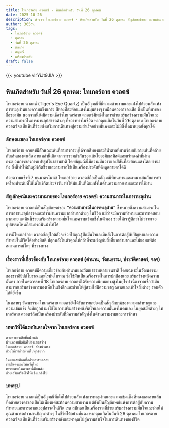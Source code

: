```yaml
---
title: ไทเกอร์อาย ควอตซ์ - หินเกิดสำหรับ วันที่ 26 ตุลาคม
date: 2025-10-26
description: สำรวจ ไทเกอร์อาย ควอตซ์ - หินเกิดสำหรับ วันที่ 26 ตุลาคม สัญลักษณ์ของ ความสามารถในการทะลุผ่าน มาเรียนรู้ความหมายลึกซึ้งของหินพิเศษนี้
author: 365วัน
tags:
  - ไทเกอร์อาย ควอตซ์
  - ตุลาคม
  - วันที่ 26 ตุลาคม
  - หินเกิด
  - อัญมณี
  - เครื่องประดับ
draft: false
---
```


{{< youtube vlrYiJt9JlA >}}

## หินเกิดสำหรับ วันที่ 26 ตุลาคม: ไทเกอร์อาย ควอตซ์

ไทเกอร์อาย ควอตซ์ (Tiger's Eye Quartz) เป็นอัญมณีที่มีความสวยงามและแฝงไปด้วยพลังแห่งการทะลุผ่านและความแข็งแกร่ง สีทองที่สะท้อนแสงในมุมต่างๆ เหมือนดวงตาของเสือ ซึ่งเป็นที่มาของชื่อของมัน นอกจากนี้ยังมีความเชื่อว่าไทเกอร์อาย ควอตซ์มีพลังในการช่วยเสริมสร้างความมั่นใจและความสามารถในการผ่านอุปสรรคต่างๆ ที่ขวางทางในชีวิต หากคุณเกิดในวันที่ 26 ตุลาคม ไทเกอร์อาย ควอตซ์จะเป็นหินที่ช่วยส่งเสริมการเดินทางสู่ความสำเร็จอย่างมั่นคงและไม่มีสิ่งใดมาหยุดยั้งคุณได้

### ลักษณะของ ไทเกอร์อาย ควอตซ์

ไทเกอร์อาย ควอตซ์มีลักษณะเด่นที่สามารถระบุได้จากสีทองและสีน้ำตาลที่มาพร้อมกับลายเส้นที่คล้ายกับเส้นของตาเสือ ลายเหล่านี้เกิดจากการรวมตัวกันของเส้นใยอะมิเธสทิสต์และแร่ทองคำที่ผ่านกระบวนการของการแปรรูปในธรรมชาติ โดยอัญมณีนี้มีความมันวาวและสีสันที่สะท้อนแสงได้อย่างน่าทึ่ง สิ่งนี้ทำให้มันดูมีชีวิตชีวาและสามารถใช้เป็นเครื่องประดับที่ดึงดูดสายตาได้ดี

ด้วยความแข็งที่ 7 บนมาตรโมห์ซ ไทเกอร์อาย ควอตซ์ถือเป็นอัญมณีที่ทนทานและเหมาะสมกับการทำเครื่องประดับที่ใช้ได้ในชีวิตประจำวัน ทำให้มันเป็นที่นิยมทั้งในด้านความสวยงามและการใช้งาน

### สัญลักษณ์และความหมายของ ไทเกอร์อาย ควอตซ์: ความสามารถในการทะลุผ่าน

ไทเกอร์อาย ควอตซ์เป็นสัญลักษณ์ของ **"ความสามารถในการทะลุผ่าน"** ซึ่งหมายถึงความสามารถในการเอาชนะอุปสรรคและก้าวผ่านความยากลำบากต่างๆ ในชีวิต แม้ว่าจะมีความท้าทายและการทดสอบมากมาย แต่หินนี้ช่วยเสริมสร้างความมั่นใจและความเข้มแข็งในตัวเอง ช่วยให้เรารู้สึกว่าไม่ว่าจะเจออุปสรรคไหนก็สามารถฟันฝ่าไปได้

การมีไทเกอร์อาย ควอตซ์อยู่ใกล้ตัวจะช่วยให้คุณรู้สึกมั่นใจและมีพลังในการต่อสู้กับปัญหาและความท้าทายในชีวิตได้อย่างมีสติ ปลุกพลังในตัวคุณให้กล้าที่จะเผชิญกับสิ่งที่ยากลำบากและไม่ยอมแพ้ต่อสถานการณ์ใดๆ ที่ขวางทาง

### เรื่องราวที่เกี่ยวข้องกับ ไทเกอร์อาย ควอตซ์ (ตำนาน, วัฒนธรรม, ประวัติศาสตร์, ฯลฯ)

ไทเกอร์อาย ควอตซ์มีความเกี่ยวข้องกับตำนานและวัฒนธรรมหลายชนชาติ โดยเฉพาะในวัฒนธรรมของชาวอียิปต์โบราณและโรมันโบราณ ซึ่งใช้มันเป็นเครื่องรางในการปกป้องและเสริมสร้างพลังความมั่นคง ภายในศตวรรษที่ 18 ไทเกอร์อาย ควอตซ์ได้รับความนิยมอย่างสูงในยุโรป เนื่องจากเชื่อว่ามันสามารถเสริมสร้างการมองเห็นในเชิงลึกและช่วยให้ผู้สวมใส่มีความชาญฉลาดและเข้าใจสิ่งต่างๆ รอบตัวได้ดียิ่งขึ้น

ในหลายๆ วัฒนธรรม ไทเกอร์อาย ควอตซ์ยังได้รับการยกย่องเป็นสัญลักษณ์ของความกล้าหาญและความเข้มแข็ง จึงมักถูกนำมาใช้ในการเสริมสร้างพลังจิตใจและความมั่นคงในตนเอง ในยุคสมัยต่างๆ ไทเกอร์อาย ควอตซ์ถือเป็นเครื่องประดับที่มีความสำคัญทั้งในด้านความงามและการรักษา

### บทกวีที่ได้แรงบันดาลใจจาก ไทเกอร์อาย ควอตซ์

```
ดวงตาของเสือที่แฝงพลัง
ผ่านความมืดมิดไปยังแสงสว่าง
ไทเกอร์อาย ควอตซ์ ส่องนำทาง
ช่วยให้เราก้าวผ่านไปทุกข์ยาก

ในแสงสะท้อนที่คล้ายการทดสอบ
เรามั่นคงและไม่หวั่นไหว
เพราะภายในดวงตานี้คือพลัง
ช่วยเสริมสร้างใจให้แข็งแกร่งไป
```

### บทสรุป

ไทเกอร์อาย ควอตซ์เป็นอัญมณีที่เต็มไปด้วยพลังแห่งการทะลุผ่านและความเข้มแข็ง สีทองและลายเส้นที่คล้ายดวงตาของเสือไม่เพียงแค่สะท้อนความสวยงาม แต่ยังเป็นสัญลักษณ์แห่งการต่อสู้กับความท้าทายและการเอาชนะอุปสรรคในชีวิต เรด สปิเนลเป็นเครื่องรางที่ช่วยเสริมสร้างความมั่นใจและช่วยให้คุณสามารถก้าวผ่านปัญหาต่างๆ ในชีวิตได้อย่างมั่นคง หากคุณเกิดในวันที่ 26 ตุลาคม ไทเกอร์อาย ควอตซ์จะเป็นหินที่ช่วยเสริมสร้างพลังและพาคุณไปสู่ความสำเร็จในการเดินทางของชีวิต